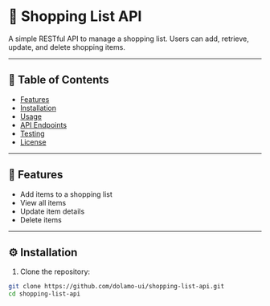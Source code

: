 # 🛒 Shopping List API

A simple RESTful API to manage a shopping list. Users can add, retrieve, update, and delete shopping items.

---

## 📌 Table of Contents

- [Features](#features)
- [Installation](#installation)
- [Usage](#usage)
- [API Endpoints](#api-endpoints)
- [Testing](#testing)
- [License](#license)

---

## 🚀 Features

- Add items to a shopping list
- View all items
- Update item details
- Delete items

---

## ⚙️ Installation

1. Clone the repository:

```bash
git clone https://github.com/dolamo-ui/shopping-list-api.git
cd shopping-list-api
